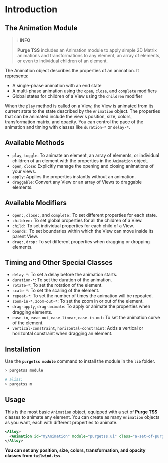 # Introduction

## The Animation Module
> ℹ️ **INFO**
>
> **Purge TSS** includes an Animation module to apply simple 2D Matrix animations and transformations to any element, an array of elements, or even to individual children of an element.


The Animation object describes the properties of an animation. It represents:
- A single-phase animation with an end state
- A multi-phase animation using the `open`, `close`, and `complete` modifiers
- Global states for children of a View using the `children` modifier

When the `play` method is called on a View, the View is animated from its current state to the state described by the `Animation` object. The properties that can be animated include the view's position, size, colors, transformation matrix, and opacity. You can control the pace of the animation and timing with classes like `duration-*` or `delay-*`.


## Available Methods
- `play`, `toggle`: To animate an element, an array of elements, or individual children of an element with the properties in the `Animation` object.
- `open`, `close`: Explicitly manage the opening and closing animations of your views.
- `apply`: Applies the properties instantly without an animation.
- `draggable`: Convert any View or an array of Views to draggable elements.


## Available Modifiers
- `open:`, `close:`, and `complete:` To set different properties for each state.
- `children:` To set global properties for all the children of a View.
- `child:` To set individual properties for each child of a View.
- `bounds:` To set boundaries within which the View can move inside its parent View.
- `drag:`, `drop:` To set different properties when dragging or dropping elements.


## Timing and Other Special Classes
- `delay-*`: To set a delay before the animation starts.
- `duration-*`: To set the duration of the animation.
- `rotate-*`: To set the rotation of the element.
- `scale-*`: To set the scaling of the element.
- `repeat-*`: To set the number of times the animation will be repeated.
- `zoom-in-*`, `zoom-out-*`: To set the zoom in or out of the element.
- `drag-apply`, `drag-animate`: To apply or animate the properties when dragging elements.
- `ease-in`, `ease-out`, `ease-linear`, `ease-in-out`: To set the animation curve of the element.
- `vertical-constraint`, `horizontal-constraint`: Adds a vertical or horizontal constraint when dragging an element.


## Installation
Use the **`purgetss module`** command to install the module in the `lib` folder.

```bash
> purgetss module

# alias:
> purgetss m
```


## Usage
This is the most basic `Animation` object, equipped with a set of **Purge TSS** classes to animate any element. You can create as many `Animation` objects as you want, each with different properties to animate.

```xml
<Alloy>
  <Animation id="myAnimation" module="purgetss.ui" class="a-set-of-purgetss-classes-and-modifiers" />
</Alloy>
```

**You can set any position, size, colors, transformation, and opacity classes from `tailwind.tss`.**
